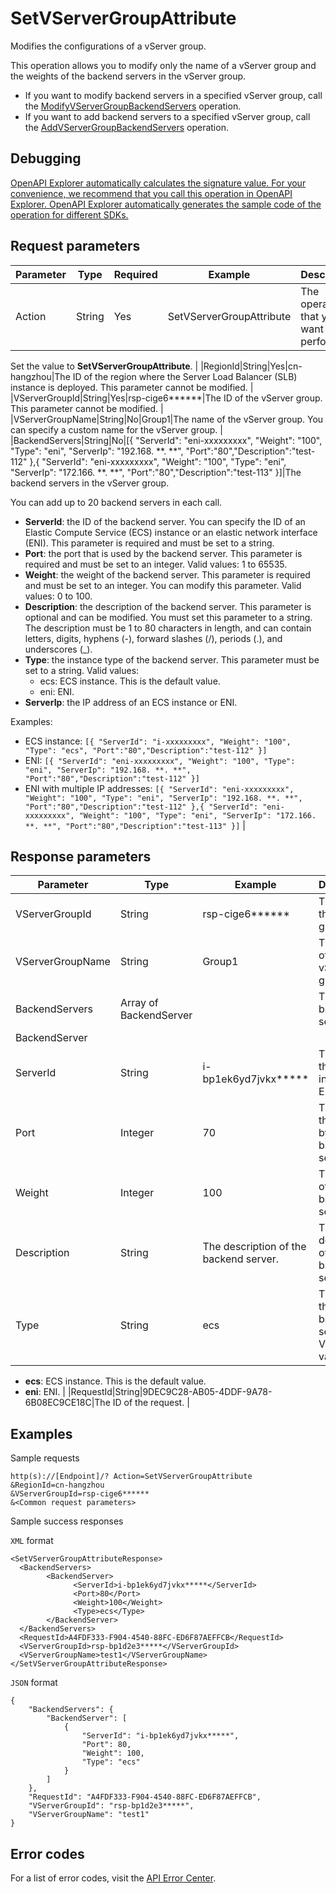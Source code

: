 # SetVServerGroupAttribute

Modifies the configurations of a vServer group.

This operation allows you to modify only the name of a vServer group and the weights of the backend servers in the vServer group.

-   If you want to modify backend servers in a specified vServer group, call the [ModifyVServerGroupBackendServers](~~35220~~) operation.
-   If you want to add backend servers to a specified vServer group, call the [AddVServerGroupBackendServers](~~35218~~) operation.

## Debugging

[OpenAPI Explorer automatically calculates the signature value. For your convenience, we recommend that you call this operation in OpenAPI Explorer. OpenAPI Explorer automatically generates the sample code of the operation for different SDKs.](https://api.aliyun.com/#product=Slb&api=SetVServerGroupAttribute&type=RPC&version=2014-05-15)

## Request parameters

|Parameter|Type|Required|Example|Description|
|---------|----|--------|-------|-----------|
|Action|String|Yes|SetVServerGroupAttribute|The operation that you want to perform.

 Set the value to **SetVServerGroupAttribute**. |
|RegionId|String|Yes|cn-hangzhou|The ID of the region where the Server Load Balancer \(SLB\) instance is deployed. This parameter cannot be modified. |
|VServerGroupId|String|Yes|rsp-cige6\*\*\*\*\*\*|The ID of the vServer group. This parameter cannot be modified. |
|VServerGroupName|String|No|Group1|The name of the vServer group. You can specify a custom name for the vServer group. |
|BackendServers|String|No|\[\{ "ServerId": "eni-xxxxxxxxx", "Weight": "100", "Type": "eni", "ServerIp": "192.168. \*\*. \*\*", "Port":"80","Description":"test-112" \},\{ "ServerId": "eni-xxxxxxxxx", "Weight": "100", "Type": "eni", "ServerIp": "172.166. \*\*. \*\*", "Port":"80","Description":"test-113" \}\]|The backend servers in the vServer group.

 You can add up to 20 backend servers in each call.

 -   **ServerId**: the ID of the backend server. You can specify the ID of an Elastic Compute Service \(ECS\) instance or an elastic network interface \(ENI\). This parameter is required and must be set to a string.
-   **Port**: the port that is used by the backend server. This parameter is required and must be set to an integer. Valid values: 1 to 65535.
-   **Weight**: the weight of the backend server. This parameter is required and must be set to an integer. You can modify this parameter. Valid values: 0 to 100.
-   **Description**: the description of the backend server. This parameter is optional and can be modified. You must set this parameter to a string. The description must be 1 to 80 characters in length, and can contain letters, digits, hyphens \(-\), forward slashes \(/\), periods \(.\), and underscores \(\_\).
-   **Type**: the instance type of the backend server. This parameter must be set to a string. Valid values:
    -   ecs: ECS instance. This is the default value.
    -   eni: ENI.
-   **ServerIp**: the IP address of an ECS instance or ENI.

 Examples:

 -   ECS instance: `[{ "ServerId": "i-xxxxxxxxx", "Weight": "100", "Type": "ecs", "Port":"80","Description":"test-112" }]`
-   ENI: `[{ "ServerId": "eni-xxxxxxxxx", "Weight": "100", "Type": "eni", "ServerIp": "192.168. **. **", "Port":"80","Description":"test-112" }]`
-   ENI with multiple IP addresses: `[{ "ServerId": "eni-xxxxxxxxx", "Weight": "100", "Type": "eni", "ServerIp": "192.168. **. **", "Port":"80","Description":"test-112" },{ "ServerId": "eni-xxxxxxxxx", "Weight": "100", "Type": "eni", "ServerIp": "172.166. **. **", "Port":"80","Description":"test-113" }]` |

## Response parameters

|Parameter|Type|Example|Description|
|---------|----|-------|-----------|
|VServerGroupId|String|rsp-cige6\*\*\*\*\*\*|The ID of the vServer group. |
|VServerGroupName|String|Group1|The name of the vServer group. |
|BackendServers|Array of BackendServer| |The list of backend servers. |
|BackendServer| | | |
|ServerId|String|i-bp1ek6yd7jvkx\*\*\*\*\*|The ID of the ECS instance or ENI. |
|Port|Integer|70|The port that is used by the backend server. |
|Weight|Integer|100|The weight of the backend server. |
|Description|String|The description of the backend server.|The description of the backend server. |
|Type|String|ecs|The type of the backend server. Valid values:

 -   **ecs**: ECS instance. This is the default value.
-   **eni**: ENI. |
|RequestId|String|9DEC9C28-AB05-4DDF-9A78-6B08EC9CE18C|The ID of the request. |

## Examples

Sample requests

```
http(s)://[Endpoint]/? Action=SetVServerGroupAttribute
&RegionId=cn-hangzhou
&VServerGroupId=rsp-cige6******
&<Common request parameters>
```

Sample success responses

`XML` format

```
<SetVServerGroupAttributeResponse>
  <BackendServers>
        <BackendServer>
              <ServerId>i-bp1ek6yd7jvkx*****</ServerId>
              <Port>80</Port>
              <Weight>100</Weight>
              <Type>ecs</Type>
        </BackendServer>
  </BackendServers>
  <RequestId>A4FDF333-F904-4540-88FC-ED6F87AEFFCB</RequestId>
  <VServerGroupId>rsp-bp1d2e3*****</VServerGroupId>
  <VServerGroupName>test1</VServerGroupName>
</SetVServerGroupAttributeResponse>
```

`JSON` format

```
{
    "BackendServers": {
        "BackendServer": [
            {
                "ServerId": "i-bp1ek6yd7jvkx*****", 
                "Port": 80, 
                "Weight": 100, 
                "Type": "ecs"
            }
        ]
    }, 
    "RequestId": "A4FDF333-F904-4540-88FC-ED6F87AEFFCB", 
    "VServerGroupId": "rsp-bp1d2e3*****", 
    "VServerGroupName": "test1"
}
```

## Error codes

For a list of error codes, visit the [API Error Center](https://error-center.alibabacloud.com/status/product/Slb).

